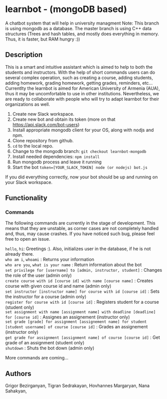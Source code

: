 # learnbot - (mongoDB based)
A chatbot system that will help in university managment
Note: This branch is using mongodb as a database. The master branch is using C++ data structures (Trees and hash tables, and mostly does everything in memory. Thus, it is faster, but RAM hungry :))

## Description
This is a smart and intuitive assistant which is aimed to help to both the students and instructors. With the help of short commands users can do several complex operation, such as creating a course, adding students, adding homework, grading homework, getting grades, reminders, etc... 
Currentlty the learnbot is aimed for American University of Armenia (AUA), thus it may be uncomfortable to use in other institutions. Nevertheless, we are ready to collaborate with people who will try to adapt learnbot for their organizations as well.

1. Create new Slack workspace.
2. Create new bot and obtain its token (more on that https://api.slack.com/bot-users)
3. Install appropriate mongodb client for your OS, along with nodjs and npm.
4. Clone repository from github.
5. `cd` to the local repo.
6. Change to the mongodb branch: `git checkout learnbot-mongodb`
7. Install needed dependencies: `npm install`
8. Run mongodb process and leave it running
9. Start the bot `token=[YOUR_SLACK_TOKEN] node (or nodejs) bot.js`

If you did everything correctly, now your bot should be up and running on your Slack workspace.

## Functionality
### Commands

The following commands are currently in the stage of development. This means that they are unstable, as corner cases are not completely handled and, thus, may cause crashes. If you have noticed such bug, please feel free to open an issue.  

`hello`, `hi`: Greetings :). Also, initializes user in the database, if he is not already there.  
`who am i`, `whoami` : Returns your information  
`who are you`, `what is your name` : Return information about the bot  
`set privilege for [username] to [admin, instructor, student]` : Changes the role of the user (admin only)  
`create course with id [course id] with name [course name]` : Creates course with given course id and name (admin only)  
`set instructor [instructor name] for course with id [course id]` : Sets the instructor for a course (admin only)  
`register for course with id [course id]` : Registers student for a course (student only)  
`set assignment with name [assignment name] with deadline [deadline] for [course id]` : Assignes an assignement (instructor only)  
`set grade [grade] for assignment [assignement name] for student [student username] of course [course id]` : Grades an assignement (instructor only)  
`get grade for assignment [assignment name] of course [course id]` : Get grade of an assignment (student only)  
`shutdown` : Shuts the bot down (admin only)  

More commands are coming...

## Authors

Grigor Bezirganyan,
Tigran Sedrakayan,
Hovhannes Margaryan,
Nana Sahakyan,
